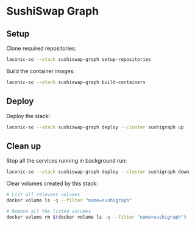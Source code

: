 # SushiSwap Graph

## Setup

Clone required repositories:

```bash
laconic-so --stack sushiswap-graph setup-repositories
```

Build the container images:

```bash
laconic-so --stack sushiswap-graph build-containers
```

## Deploy

Deploy the stack:

```bash
laconic-so --stack sushiswap-graph deploy --cluster sushigraph up
```

## Clean up

Stop all the services running in background run:

```bash
laconic-so --stack sushiswap-graph deploy --cluster sushigraph down
```

Clear volumes created by this stack:

```bash
# List all relevant volumes
docker volume ls -q --filter "name=sushigraph"

# Remove all the listed volumes
docker volume rm $(docker volume ls -q --filter "name=sushigraph")
```
